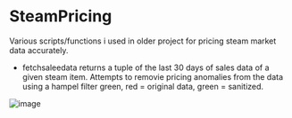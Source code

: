 # SteamPricing
Various scripts/functions i used in older project for pricing steam market data accurately. 


-  fetchsaleedata
returns a tuple of the last 30 days of sales data of a given steam item. Attempts to removie pricing anomalies from the data using a hampel filter green, red = original data, green = sanitized. 

![image](https://github.com/JA-Marshall/SteamPricing/assets/9871373/b5fc75c4-6a23-40d2-af8f-e2e873dd13f0)
